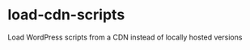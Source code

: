 load-cdn-scripts
================

Load WordPress scripts from a CDN instead of locally hosted versions
